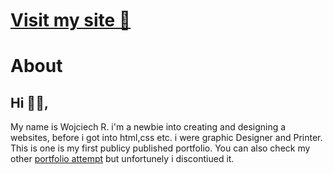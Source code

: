 # [Visit my site 👋](https://portfolio.github.io)

# About

## Hi 🙋‍♂️,
My name is Wojciech R. i'm a newbie into creating and designing a websites, before i got into html,css etc. i were graphic Designer and Printer. This is one is my first publicy published portfolio. You can also check my other [portfolio attempt](https://somthdesign.github.io/somth) but unfortunely i discontiued it.
